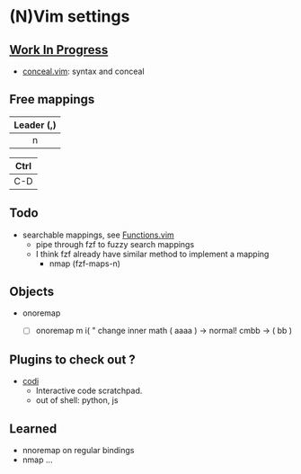 # (N)Vim settings

## [Work In Progress](./wip)

* [conceal.vim](./wip/conceal.vim): syntax and conceal


## Free mappings

| Leader (,) |
|:---:|
| n |

| Ctrl |
|:---:|
| C-D |


## Todo

* searchable mappings, see [Functions.vim](Functions.vim)
  * pipe through fzf to fuzzy search mappings
  * I think fzf already have similar method to implement a mapping
	* nmap <leader><tab> <plug>(fzf-maps-n)

## Objects
* onoremap
	* [ ] onoremap m i\(    " change inner math  \( aaaa \) -> normal! cmbb<esc> -> \( bb \)
	




## Plugins to check out ?

* [codi](https://github.com/metakirby5/codi.vim)
	* Interactive code scratchpad.
	* out of shell: python, js

## Learned

* nnoremap on regular bindings
* nmap ... <plug>

